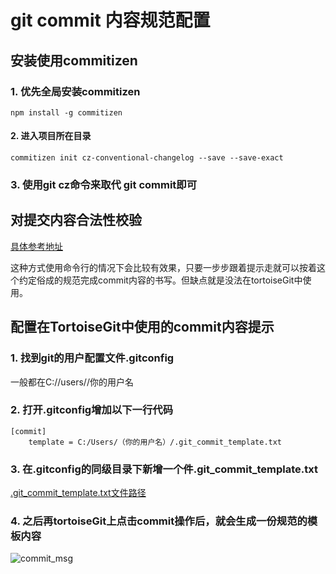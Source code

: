 # git commit 内容规范配置

## 安装使用commitizen

### 1. 优先全局安装commitizen

```
npm install -g commitizen
```

#### 2. 进入项目所在目录

```
commitizen init cz-conventional-changelog --save --save-exact
```

### 3. 使用git cz命令来取代 git commit即可



## 对提交内容合法性校验

[具体参考地址](http://marionebl.github.io/commitlint/#/guides-local-setup?id=install-commitlint)

这种方式使用命令行的情况下会比较有效果，只要一步步跟着提示走就可以按着这个约定俗成的规范完成commit内容的书写。但缺点就是没法在tortoiseGit中使用。



## 配置在TortoiseGit中使用的commit内容提示

### 1. 找到git的用户配置文件.gitconfig

一般都在C://users//你的用户名

### 2. 打开.gitconfig增加以下一行代码

```
[commit]
	template = C:/Users/（你的用户名）/.git_commit_template.txt
```

### 3. 在.gitconfig的同级目录下新增一个件.git_commit_template.txt

[.git_commit_template.txt文件路径](http://gogit.oa.com/gameLibrary/client_document/src/master/git%E7%9B%B8%E5%85%B3/.git_commit_template.txt)



### 4. 之后再tortoiseGit上点击commit操作后，就会生成一份规范的模板内容


![commit_msg](http://gogit.oa.com/gameLibrary/client_document/src/master/git%e7%9b%b8%e5%85%b3/resources/commit_msg.png)











